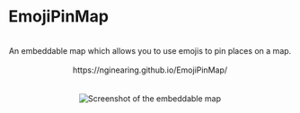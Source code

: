 # EmojiPinMap
<div align="center">
<br>
An embeddable map which allows you to use emojis to pin places on a map.
<br>
  <br>
https://nginearing.github.io/EmojiPinMap/
<br>
<br>
<br>
<img src="https://github.com/user-attachments/assets/c72b0aa8-556f-4dab-b201-08d64074d93e" alt="Screenshot of the embeddable map">

<div>

